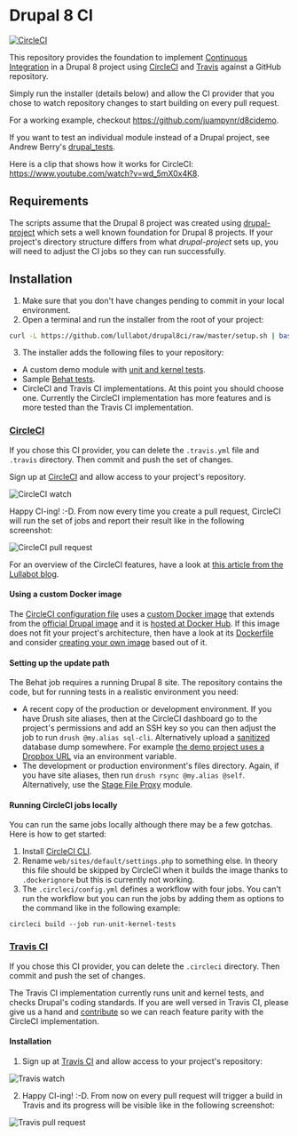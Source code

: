 # Drupal 8 CI

[![CircleCI](https://circleci.com/gh/Lullabot/drupal8ci.svg?style=svg)](https://circleci.com/gh/Lullabot/drupal8ci)

This repository provides the foundation to implement [Continuous Integration](https://en.wikipedia.org/wiki/Continuous_integration) in a Drupal 8
project using [CircleCI](https://circleci.com/) and [Travis](https://travis-ci.org) against a GitHub repository.

Simply run the installer (details below) and allow the CI provider that you chose to watch repository changes
to start building on every pull request.

For a working example, checkout https://github.com/juampynr/d8cidemo.

If you want to test an individual module instead of a Drupal project, see Andrew Berry's
[drupal_tests](https://github.com/deviantintegral/drupal_tests).

Here is a clip that shows how it works for CircleCI: https://www.youtube.com/watch?v=wd_5mX0x4K8.

## Requirements

The scripts assume that the Drupal 8 project was created using [drupal-project](https://github.com/drupal-composer/drupal-project)
which sets a well known foundation for Drupal 8 projects. If your project's directory
structure differs from what _drupal-project_ sets up, you will need to
adjust the CI jobs so they can run successfully.

## Installation

1. Make sure that you don't have changes pending to commit in your local environment.
2. Open a terminal and run the installer from the root of your project:
```bash
curl -L https://github.com/lullabot/drupal8ci/raw/master/setup.sh | bash
```
3. The installer adds the following files to your repository:
  - A custom demo module with [unit and kernel tests](web/modules/custom/demo_module/tests/src).
  - Sample [Behat tests](tests).
  - CircleCI and Travis CI implementations. At this point you should choose one. Currently
    the CircleCI implementation has more features and is more tested than the Travis CI
    implementation.

### [CircleCI](https://circleci.com)

If you chose this CI provider, you can delete the `.travis.yml` file and `.travis` directory.
Then commit and push the set of changes.

Sign up at [CircleCI](https://circleci.com/) and allow access to your project's repository.

![CircleCI watch](docs/images/circleci-watch.png)

Happy CI-ing! :-D. From now every time you create a pull request, CircleCI will run the
set of jobs and report their result like in the following screenshot:

![CircleCI pull request](docs/images/circleci-watch.png)

For an overview of the CircleCI features, have a look at
[this article from the Lullabot blog](https://www.lullabot.com/articles/continuous-integration-drupal-8-circleci).

#### Using a custom Docker image

The [CircleCI configuration file](dist/.circleci/config.yml) uses a
[custom Docker image](https://hub.docker.com/r/juampynr/drupal8ci/) that extends from
the [official Drupal image](https://hub.docker.com/_/drupal/) and it is [hosted at
Docker Hub](https://hub.docker.com/r/juampynr/drupal8ci/). If this image
does not fit your project's architecture, then have a look at its
[Dockerfile](https://github.com/Lullabot/drupal8ci/blob/master/.circleci/images/primary/Dockerfile)
and consider [creating your own image](https://circleci.com/docs/2.0/custom-images/)
based out of it.
   
#### Setting up the update path

The Behat job requires a running Drupal 8 site. The repository contains the code, but for running
tests in a realistic environment you need:

* A recent copy of the production or development environment. If you have Drush site aliases, then
  at the CircleCI dashboard go to the project's permissions and add an SSH key
  so you can then adjust the job to run `drush @my.alias sql-cli`.
  Alternatively upload a [sanitized](https://drushcommands.com/drush-8x/sql/sql-sanitize/) database
  dump somewhere. For example [the demo project uses a Dropbox URL](https://github.com/juampynr/d8cidemo/blob/master/.circleci/config.yml#L70)
  via an environment variable.
* The development or production environment's files directory. Again, if you have site aliases, then
  run `drush rsync @my.alias @self`. Alternatively, use the [Stage File Proxy](https://www.drupal.org/project/stage_file_proxy)
  module.

#### Running CircleCI jobs locally

You can run the same jobs locally although there may be a few gotchas. Here is how to get started:

1. Install [CircleCI CLI](https://circleci.com/docs/2.0/local-jobs/#installing-the-cli-locally).
2. Rename `web/sites/default/settings.php` to something else. In theory this file
   should be skipped by CircleCI when it builds the image thanks to `.dockerignore` but
   this is currently not working.
3. The `.circleci/config.yml` defines a workflow with four jobs. You can't run the workflow but you
   can run the jobs by adding them as options to the command like in the following example:

```
circleci build --job run-unit-kernel-tests
```

### [Travis CI](https://travis-ci.org)

If you chose this CI provider, you can delete the `.circleci` directory.
Then commit and push the set of changes.

The Travis CI implementation currently runs unit and kernel tests, and checks Drupal's coding standards.
If you are well versed in Travis CI, please give us a hand and [contribute](dist/.travis.yml) so we can
reach feature parity with the CircleCI implementation.

#### Installation

1. Sign up at [Travis CI](https://travis-ci.com/) and allow access to your project's repository:

![Travis watch](docs/images/travis-watch.png)

2. Happy CI-ing! :-D. From now on every pull request will trigger a build in Travis and its
progress will be visible like in the following screenshot:

![Travis pull request](docs/images/travis-pr.png)

